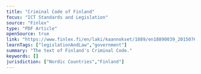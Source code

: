 ```yaml
---
title: "Criminal Code of Finland"
focus: "ICT Standards and Legislation"
source: "Finlex"
type: "PDF Article"
openSource: true
link: "https://www.finlex.fi/en/laki/kaannokset/1889/en18890039_20150766.pdf"
learnTags: ["legislationAndLaw","government"]
summary: "The text of Finland's Criminal Code."
keywords: []
jurisdiction: ["Nordic Countries","Finland"]
---
```

